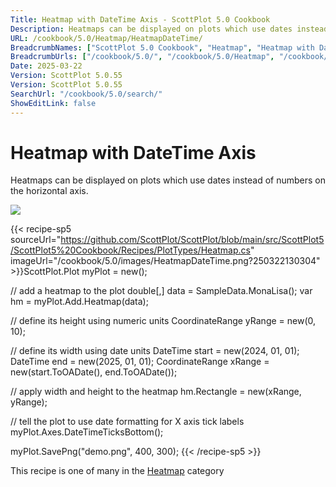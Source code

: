 ```yaml
---
Title: Heatmap with DateTime Axis - ScottPlot 5.0 Cookbook
Description: Heatmaps can be displayed on plots which use dates instead of numbers on the horizontal axis.
URL: /cookbook/5.0/Heatmap/HeatmapDateTime/
BreadcrumbNames: ["ScottPlot 5.0 Cookbook", "Heatmap", "Heatmap with DateTime Axis"]
BreadcrumbUrls: ["/cookbook/5.0/", "/cookbook/5.0/Heatmap", "/cookbook/5.0/Heatmap/HeatmapDateTime"]
Date: 2025-03-22
Version: ScottPlot 5.0.55
Version: ScottPlot 5.0.55
SearchUrl: "/cookbook/5.0/search/"
ShowEditLink: false
---
```



<div class='d-flex align-items-center mt-5'>
<h1 class='me-2 text-dark my-0 border-0'>Heatmap with DateTime Axis</h1>
</div>

Heatmaps can be displayed on plots which use dates instead of numbers on the horizontal axis.

[![](/cookbook/5.0/images/HeatmapDateTime.png?250322130304)](/cookbook/5.0/images/HeatmapDateTime.png?250322130304)

{{< recipe-sp5 sourceUrl="https://github.com/ScottPlot/ScottPlot/blob/main/src/ScottPlot5/ScottPlot5%20Cookbook/Recipes/PlotTypes/Heatmap.cs" imageUrl="/cookbook/5.0/images/HeatmapDateTime.png?250322130304" >}}ScottPlot.Plot myPlot = new();

// add a heatmap to the plot
double[,] data = SampleData.MonaLisa();
var hm = myPlot.Add.Heatmap(data);

// define its height using numeric units
CoordinateRange yRange = new(0, 10);

// define its width using date units
DateTime start = new(2024, 01, 01);
DateTime end = new(2025, 01, 01);
CoordinateRange xRange = new(start.ToOADate(), end.ToOADate());

// apply width and height to the heatmap
hm.Rectangle = new(xRange, yRange);

// tell the plot to use date formatting for X axis tick labels
myPlot.Axes.DateTimeTicksBottom();

myPlot.SavePng("demo.png", 400, 300);
{{< /recipe-sp5 >}}

<div class='my-5 text-center'>This recipe is one of many in the <a href='/cookbook/5.0/Heatmap'>Heatmap</a> category</div>


